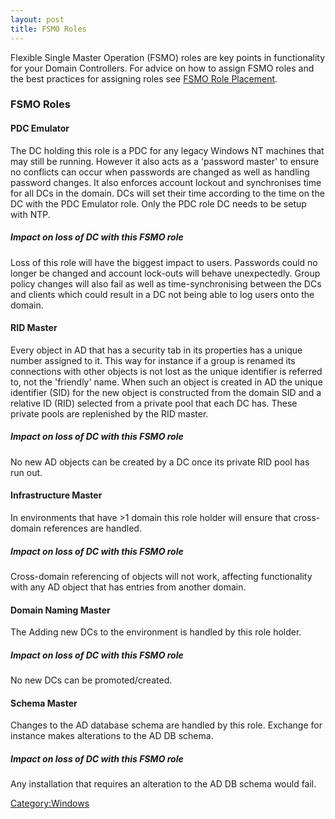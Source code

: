 ```yaml
---
layout: post 
title: FSMO Roles
---
```


Flexible Single Master Operation (FSMO) roles are key points in
functionality for your Domain Controllers. For advice on how to assign
FSMO roles and the best practices for assigning roles see [FSMO Role
Placement](FSMO_Role_Placement "wikilink").

### FSMO Roles

#### PDC Emulator

The DC holding this role is a PDC for any legacy Windows NT machines
that may still be running. However it also acts as a \'password master\'
to ensure no conflicts can occur when passwords are changed as well as
handling password changes. It also enforces account lockout and
synchronises time for all DCs in the domain. DCs will set their time
according to the time on the DC with the PDC Emulator role. Only the PDC
role DC needs to be setup with NTP.

##### Impact on loss of DC with this FSMO role

Loss of this role will have the biggest impact to users. Passwords could
no longer be changed and account lock-outs will behave unexpectedly.
Group policy changes will also fail as well as time-synchronising
between the DCs and clients which could result in a DC not being able to
log users onto the domain.

#### RID Master

Every object in AD that has a security tab in its properties has a
unique number assigned to it. This way for instance if a group is
renamed its connections with other objects is not lost as the unique
identifier is referred to, not the \'friendly\' name. When such an
object is created in AD the unique identifier (SID) for the new object
is constructed from the domain SID and a relative ID (RID) selected from
a private pool that each DC has. These private pools are replenished by
the RID master.

##### Impact on loss of DC with this FSMO role

No new AD objects can be created by a DC once its private RID pool has
run out.

#### Infrastructure Master

In environments that have \>1 domain this role holder will ensure that
cross-domain references are handled.

##### Impact on loss of DC with this FSMO role

Cross-domain referencing of objects will not work, affecting
functionality with any AD object that has entries from another domain.

#### Domain Naming Master

The Adding new DCs to the environment is handled by this role holder.

##### Impact on loss of DC with this FSMO role

No new DCs can be promoted/created.

#### Schema Master

Changes to the AD database schema are handled by this role. Exchange for
instance makes alterations to the AD DB schema.

##### Impact on loss of DC with this FSMO role

Any installation that requires an alteration to the AD DB schema would
fail.

[Category:Windows](Category:Windows "wikilink")
